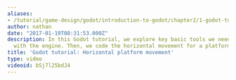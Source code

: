 ```yaml
---
aliases:
- /tutorial/game-design/godot/introduction-to-godot/chapter2/1-godot-tutorial-horizontal-platform-movement
author: nathan
date: "2017-01-19T08:31:53.000Z"
description: In this Godot tutorial, we explore key basic tools we need to make games
  with the engine. Then, we code the horizontal movement for a platform game character.
title: 'Godot tutorial: Horizontal platform movement'
type: video
videoid: bSj7l25bdJ4
---
```

